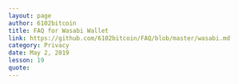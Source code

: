 ```yaml
---
layout: page
author: 6102bitcoin
title: FAQ for Wasabi Wallet
link: https://github.com/6102bitcoin/FAQ/blob/master/wasabi.md
category: Privacy
date: May 2, 2019
lesson: 19
quote: 
---
```


